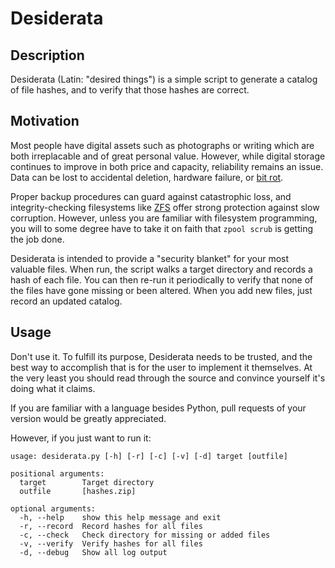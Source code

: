 Desiderata
=====================

Description
-------------------
Desiderata (Latin: "desired things") is a simple script to generate a catalog of file hashes, and to verify that those hashes are correct.

Motivation
-------------------
Most people have digital assets such as photographs or writing which are both irreplacable and of great personal value. However, while digital storage continues to improve in both price and capacity, reliability remains an issue. Data can be lost to accidental deletion, hardware failure, or [bit rot](http://en.wikipedia.org/wiki/Data_degradation). 

Proper backup procedures can guard against catastrophic loss, and integrity-checking filesystems like [ZFS](http://en.wikipedia.org/wiki/ZFS) offer strong protection against slow corruption. However, unless you are familiar with filesystem programming, you will to some degree have to take it on faith that `zpool scrub` is getting the job done.

Desiderata is intended to provide a "security blanket" for your most valuable files. When run, the script walks a target directory and records a hash of each file. You can then re-run it periodically to verify that none of the files have gone missing or been altered. When you add new files, just record an updated catalog.

Usage
-------------------
Don't use it. To fulfill its purpose, Desiderata needs to be trusted, and the best way to accomplish that is for the user to implement it themselves. At the very least you should read through the source and convince yourself it's doing what it claims. 

If you are familiar with a language besides Python, pull requests of your version would be greatly appreciated.

However, if you just want to run it:

    usage: desiderata.py [-h] [-r] [-c] [-v] [-d] target [outfile]

    positional arguments:
      target        Target directory
      outfile       [hashes.zip]

    optional arguments:
      -h, --help    show this help message and exit
      -r, --record  Record hashes for all files
      -c, --check   Check directory for missing or added files
      -v, --verify  Verify hashes for all files
      -d, --debug   Show all log output
